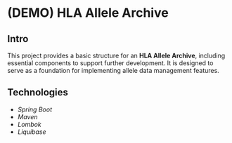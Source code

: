 # (DEMO) HLA Allele Archive
## Intro

This project provides a basic structure for an **HLA Allele Archive**, including essential components to support further development. It is designed to serve as a foundation for implementing allele data management features.

## Technologies
- *Spring Boot*
- *Maven*
- *Lombok*
- *Liquibase*
